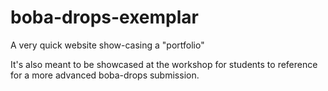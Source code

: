 # boba-drops-exemplar

A very quick website show-casing a "portfolio"

It's also meant to be showcased at the workshop for students to reference for a more advanced boba-drops submission.